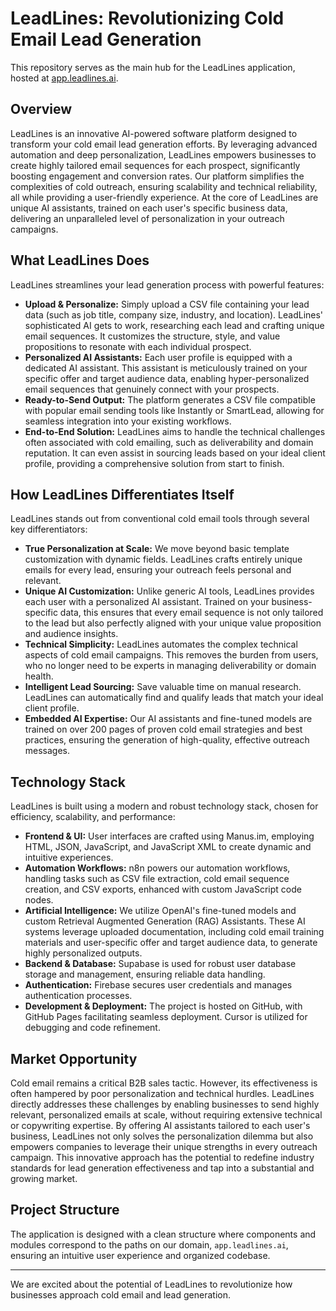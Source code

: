 # LeadLines: Revolutionizing Cold Email Lead Generation

This repository serves as the main hub for the LeadLines application, hosted at [app.leadlines.ai](https://app.leadlines.ai).

## Overview

LeadLines is an innovative AI-powered software platform designed to transform your cold email lead generation efforts. By leveraging advanced automation and deep personalization, LeadLines empowers businesses to create highly tailored email sequences for each prospect, significantly boosting engagement and conversion rates. Our platform simplifies the complexities of cold outreach, ensuring scalability and technical reliability, all while providing a user-friendly experience. At the core of LeadLines are unique AI assistants, trained on each user's specific business data, delivering an unparalleled level of personalization in your outreach campaigns.

## What LeadLines Does

LeadLines streamlines your lead generation process with powerful features:

*   **Upload & Personalize:** Simply upload a CSV file containing your lead data (such as job title, company size, industry, and location). LeadLines' sophisticated AI gets to work, researching each lead and crafting unique email sequences. It customizes the structure, style, and value propositions to resonate with each individual prospect.
*   **Personalized AI Assistants:** Each user profile is equipped with a dedicated AI assistant. This assistant is meticulously trained on your specific offer and target audience data, enabling hyper-personalized email sequences that genuinely connect with your prospects.
*   **Ready-to-Send Output:** The platform generates a CSV file compatible with popular email sending tools like Instantly or SmartLead, allowing for seamless integration into your existing workflows.
*   **End-to-End Solution:** LeadLines aims to handle the technical challenges often associated with cold emailing, such as deliverability and domain reputation. It can even assist in sourcing leads based on your ideal client profile, providing a comprehensive solution from start to finish.

## How LeadLines Differentiates Itself

LeadLines stands out from conventional cold email tools through several key differentiators:

*   **True Personalization at Scale:** We move beyond basic template customization with dynamic fields. LeadLines crafts entirely unique emails for every lead, ensuring your outreach feels personal and relevant.
*   **Unique AI Customization:** Unlike generic AI tools, LeadLines provides each user with a personalized AI assistant. Trained on your business-specific data, this ensures that every email sequence is not only tailored to the lead but also perfectly aligned with your unique value proposition and audience insights.
*   **Technical Simplicity:** LeadLines automates the complex technical aspects of cold email campaigns. This removes the burden from users, who no longer need to be experts in managing deliverability or domain health.
*   **Intelligent Lead Sourcing:** Save valuable time on manual research. LeadLines can automatically find and qualify leads that match your ideal client profile.
*   **Embedded AI Expertise:** Our AI assistants and fine-tuned models are trained on over 200 pages of proven cold email strategies and best practices, ensuring the generation of high-quality, effective outreach messages.

## Technology Stack

LeadLines is built using a modern and robust technology stack, chosen for efficiency, scalability, and performance:

*   **Frontend & UI:** User interfaces are crafted using Manus.im, employing HTML, JSON, JavaScript, and JavaScript XML to create dynamic and intuitive experiences.
*   **Automation Workflows:** n8n powers our automation workflows, handling tasks such as CSV file extraction, cold email sequence creation, and CSV exports, enhanced with custom JavaScript code nodes.
*   **Artificial Intelligence:** We utilize OpenAI's fine-tuned models and custom Retrieval Augmented Generation (RAG) Assistants. These AI systems leverage uploaded documentation, including cold email training materials and user-specific offer and target audience data, to generate highly personalized outputs.
*   **Backend & Database:** Supabase is used for robust user database storage and management, ensuring reliable data handling.
*   **Authentication:** Firebase secures user credentials and manages authentication processes.
*   **Development & Deployment:** The project is hosted on GitHub, with GitHub Pages facilitating seamless deployment. Cursor is utilized for debugging and code refinement.

## Market Opportunity

Cold email remains a critical B2B sales tactic. However, its effectiveness is often hampered by poor personalization and technical hurdles. LeadLines directly addresses these challenges by enabling businesses to send highly relevant, personalized emails at scale, without requiring extensive technical or copywriting expertise. By offering AI assistants tailored to each user's business, LeadLines not only solves the personalization dilemma but also empowers companies to leverage their unique strengths in every outreach campaign. This innovative approach has the potential to redefine industry standards for lead generation effectiveness and tap into a substantial and growing market.

## Project Structure

The application is designed with a clean structure where components and modules correspond to the paths on our domain, `app.leadlines.ai`, ensuring an intuitive user experience and organized codebase.

---

We are excited about the potential of LeadLines to revolutionize how businesses approach cold email and lead generation.
